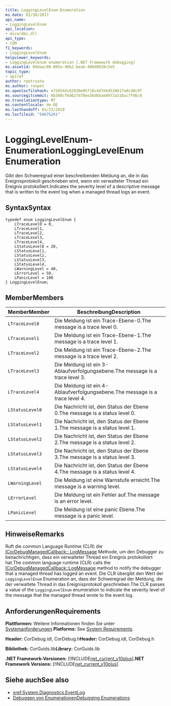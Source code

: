 ```yaml
---
title: LoggingLevelEnum-Enumeration
ms.date: 03/30/2017
api_name:
- LoggingLevelEnum
api_location:
- mscordbi.dll
api_type:
- COM
f1_keywords:
- LoggingLevelEnum
helpviewer_keywords:
- LoggingLevelEnum enumeration [.NET Framework debugging]
ms.assetid: 09daac08-005a-46b2-beab-408d0820c5e5
topic_type:
- apiref
author: rpetrusha
ms.author: ronpet
ms.openlocfilehash: e72654dc62020e05f18c4d7d4d528617a0cd0c9f
ms.sourcegitcommit: 6b308cf6d627d78ee36dbbae8972a310ac7fd6c8
ms.translationtype: MT
ms.contentlocale: de-DE
ms.lasthandoff: 01/23/2019
ms.locfileid: "54675241"
---
```

# <a name="logginglevelenum-enumeration"></a><span data-ttu-id="c5e2a-102">LoggingLevelEnum-Enumeration</span><span class="sxs-lookup"><span data-stu-id="c5e2a-102">LoggingLevelEnum Enumeration</span></span>
<span data-ttu-id="c5e2a-103">Gibt den Schweregrad einer beschreibenden Meldung an, die in das Ereignisprotokoll geschrieben wird, wenn ein verwalteter Thread ein Ereignis protokolliert.</span><span class="sxs-lookup"><span data-stu-id="c5e2a-103">Indicates the severity level of a descriptive message that is written to the event log when a managed thread logs an event.</span></span>  
  
## <a name="syntax"></a><span data-ttu-id="c5e2a-104">Syntax</span><span class="sxs-lookup"><span data-stu-id="c5e2a-104">Syntax</span></span>  
  
```  
typedef enum LoggingLevelEnum {  
    LTraceLevel0 = 0,  
    LTraceLevel1,  
    LTraceLevel2,  
    LTraceLevel3,  
    LTraceLevel4,  
    LStatusLevel0 = 20,  
    LStatusLevel1,  
    LStatusLevel2,  
    LStatusLevel3,  
    LStatusLevel4,  
    LWarningLevel = 40,  
    LErrorLevel = 50,  
    LPanicLevel = 100  
} LoggingLevelEnum;  
```  
  
## <a name="members"></a><span data-ttu-id="c5e2a-105">Member</span><span class="sxs-lookup"><span data-stu-id="c5e2a-105">Members</span></span>  
  
|<span data-ttu-id="c5e2a-106">Member</span><span class="sxs-lookup"><span data-stu-id="c5e2a-106">Member</span></span>|<span data-ttu-id="c5e2a-107">Beschreibung</span><span class="sxs-lookup"><span data-stu-id="c5e2a-107">Description</span></span>|  
|------------|-----------------|  
|`LTraceLevel0`|<span data-ttu-id="c5e2a-108">Die Meldung ist ein Trace-Ebene-0.</span><span class="sxs-lookup"><span data-stu-id="c5e2a-108">The message is a trace level 0.</span></span>|  
|`LTraceLevel1`|<span data-ttu-id="c5e2a-109">Die Meldung ist ein Trace-Ebene-1.</span><span class="sxs-lookup"><span data-stu-id="c5e2a-109">The message is a trace level 1.</span></span>|  
|`LTraceLevel2`|<span data-ttu-id="c5e2a-110">Die Meldung ist ein Trace-Ebene-2.</span><span class="sxs-lookup"><span data-stu-id="c5e2a-110">The message is a trace level 2.</span></span>|  
|`LTraceLevel3`|<span data-ttu-id="c5e2a-111">Die Meldung ist ein 3-Ablaufverfolgungsebene.</span><span class="sxs-lookup"><span data-stu-id="c5e2a-111">The message is a trace level 3.</span></span>|  
|`LTraceLevel4`|<span data-ttu-id="c5e2a-112">Die Meldung ist ein 4-Ablaufverfolgungsebene.</span><span class="sxs-lookup"><span data-stu-id="c5e2a-112">The message is a trace level 4.</span></span>|  
|`LStatusLevel0`|<span data-ttu-id="c5e2a-113">Die Nachricht ist, den Status der Ebene 0.</span><span class="sxs-lookup"><span data-stu-id="c5e2a-113">The message is a status level 0.</span></span>|  
|`LStatusLevel1`|<span data-ttu-id="c5e2a-114">Die Nachricht ist, den Status der Ebene 1.</span><span class="sxs-lookup"><span data-stu-id="c5e2a-114">The message is a status level 1.</span></span>|  
|`LStatusLevel2`|<span data-ttu-id="c5e2a-115">Die Nachricht ist, den Status der Ebene 2.</span><span class="sxs-lookup"><span data-stu-id="c5e2a-115">The message is a status level 2.</span></span>|  
|`LStatusLevel3`|<span data-ttu-id="c5e2a-116">Die Nachricht ist, den Status der Ebene 3.</span><span class="sxs-lookup"><span data-stu-id="c5e2a-116">The message is a status level 3.</span></span>|  
|`LStatusLevel4`|<span data-ttu-id="c5e2a-117">Die Nachricht ist, den Status der Ebene 4.</span><span class="sxs-lookup"><span data-stu-id="c5e2a-117">The message is a status level 4.</span></span>|  
|`LWarningLevel`|<span data-ttu-id="c5e2a-118">Die Meldung ist eine Warnstufe erreicht.</span><span class="sxs-lookup"><span data-stu-id="c5e2a-118">The message is a warning level.</span></span>|  
|`LErrorLevel`|<span data-ttu-id="c5e2a-119">Die Meldung ist ein Fehler auf.</span><span class="sxs-lookup"><span data-stu-id="c5e2a-119">The message is an error level.</span></span>|  
|`LPanicLevel`|<span data-ttu-id="c5e2a-120">Die Meldung ist eine panic Ebene.</span><span class="sxs-lookup"><span data-stu-id="c5e2a-120">The message is a panic level.</span></span>|  
  
## <a name="remarks"></a><span data-ttu-id="c5e2a-121">Hinweise</span><span class="sxs-lookup"><span data-stu-id="c5e2a-121">Remarks</span></span>  
 <span data-ttu-id="c5e2a-122">Ruft die common Language Runtime (CLR) die [ICorDebugManagedCallback:: LogMessage](../../../../docs/framework/unmanaged-api/debugging/icordebugmanagedcallback-logmessage-method.md) Methode, um den Debugger zu benachrichtigen, dass ein verwalteter Thread ein Ereignis protokolliert hat.</span><span class="sxs-lookup"><span data-stu-id="c5e2a-122">The common language runtime (CLR) calls the [ICorDebugManagedCallback::LogMessage](../../../../docs/framework/unmanaged-api/debugging/icordebugmanagedcallback-logmessage-method.md) method to notify the debugger that a managed thread has logged an event.</span></span> <span data-ttu-id="c5e2a-123">Die CLR übergibt den Wert der `LoggingLevelEnum` Enumeration an, dass der Schweregrad der Meldung, die der verwaltete Thread in das Ereignisprotokoll geschrieben.</span><span class="sxs-lookup"><span data-stu-id="c5e2a-123">The CLR passes a value of the `LoggingLevelEnum` enumeration to indicate the severity level of the message that the managed thread wrote to the event log.</span></span>  
  
## <a name="requirements"></a><span data-ttu-id="c5e2a-124">Anforderungen</span><span class="sxs-lookup"><span data-stu-id="c5e2a-124">Requirements</span></span>  
 <span data-ttu-id="c5e2a-125">**Plattformen:** Weitere Informationen finden Sie unter [Systemanforderungen](../../../../docs/framework/get-started/system-requirements.md).</span><span class="sxs-lookup"><span data-stu-id="c5e2a-125">**Platforms:** See [System Requirements](../../../../docs/framework/get-started/system-requirements.md).</span></span>  
  
 <span data-ttu-id="c5e2a-126">**Header:** CorDebug.idl, CorDebug.h</span><span class="sxs-lookup"><span data-stu-id="c5e2a-126">**Header:** CorDebug.idl, CorDebug.h</span></span>  
  
 <span data-ttu-id="c5e2a-127">**Bibliothek:** CorGuids.lib</span><span class="sxs-lookup"><span data-stu-id="c5e2a-127">**Library:** CorGuids.lib</span></span>  
  
 <span data-ttu-id="c5e2a-128">**.NET Framework-Versionen:** [!INCLUDE[net_current_v10plus](../../../../includes/net-current-v10plus-md.md)]</span><span class="sxs-lookup"><span data-stu-id="c5e2a-128">**.NET Framework Versions:** [!INCLUDE[net_current_v10plus](../../../../includes/net-current-v10plus-md.md)]</span></span>  
  
## <a name="see-also"></a><span data-ttu-id="c5e2a-129">Siehe auch</span><span class="sxs-lookup"><span data-stu-id="c5e2a-129">See also</span></span>
- <xref:System.Diagnostics.EventLog>
- [<span data-ttu-id="c5e2a-130">Debuggen von Enumerationen</span><span class="sxs-lookup"><span data-stu-id="c5e2a-130">Debugging Enumerations</span></span>](../../../../docs/framework/unmanaged-api/debugging/debugging-enumerations.md)
